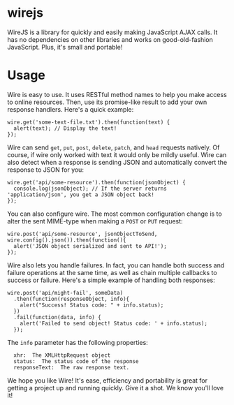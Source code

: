 # wirejs
WireJS is a library for quickly and easily making JavaScript AJAX calls.  It has no dependencies on other libraries and works on good-old-fashion JavaScript.  Plus, it's small and portable!

# Usage
Wire is easy to use.  It uses RESTful method names to help you make access to online resources.  Then, use its promise-like result to add your own response handlers.  Here's a quick example:

    wire.get('some-text-file.txt').then(function(text) {
      alert(text); // Display the text!
    });
    
Wire can send `get`, `put`, `post`, `delete`, `patch`, and `head` requests natively. Of course, if wire only worked with text it would only be mildly useful.  Wire can also detect when a response is sending JSON and automatically convert the response to JSON for you:

    wire.get('api/some-resource').then(function(jsonObject) {
      console.log(jsonObject); // If the server returns 'application/json', you get a JSON object back!
    });
    
You can also configure wire.  The most common configuration change is to alter the sent MIME-type when making a `POST` or `PUT` request:

    wire.post('api/some-resource', jsonObjectToSend, wire.config().json()).then(function(){
      alert('JSON object serialized and sent to API!');
    });
    
Wire also lets you handle failures.  In fact, you can handle both success and failure operations at the same time, as well as chain multiple callbacks to success or failure.  Here's a simple example of handling both responses:

    wire.post('api/might-fail', someData)
      .then(function(responseObject, info){
        alert("Success! Status code: " + info.status);
      })
      .fail(function(data, info) {
        alert('Failed to send object! Status code: ' + info.status);
      });
      
The `info` parameter has the following properties:
      
      xhr:  The XMLHttpRequest object
      status:  The status code of the response
      responseText:  The raw response text.
      
We hope you like Wire!  It's ease, efficiency and portability is great for getting a project up and running quickly.  Give it a shot.  We know you'll love it!
